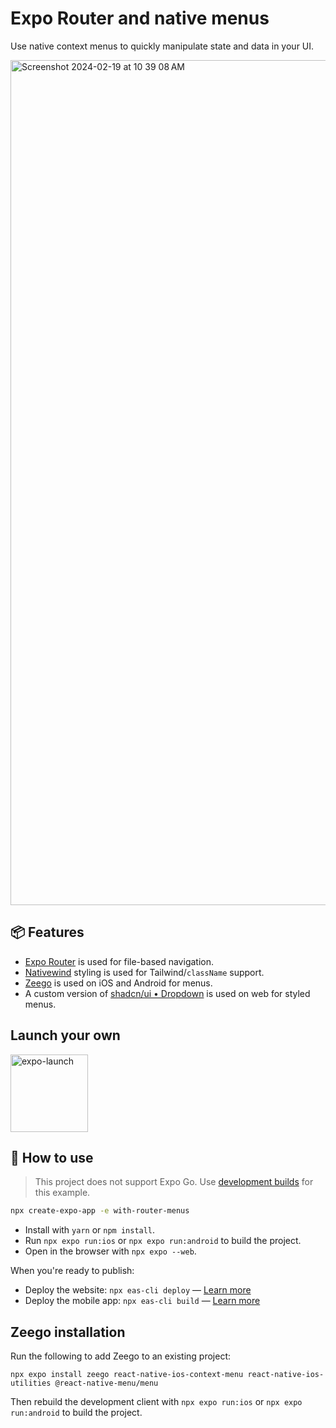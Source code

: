 # Expo Router and native menus

Use native context menus to quickly manipulate state and data in your UI.

<img width="1352" alt="Screenshot 2024-02-19 at 10 39 08 AM" src="https://github.com/expo/examples/assets/9664363/102fbfbe-ca0b-4143-a8d5-2c198c50612f">

## 📦 Features

- [Expo Router](https://docs.expo.dev/router/introduction/) is used for file-based navigation.
- [Nativewind](https://www.nativewind.dev/v4/overview/) styling is used for Tailwind/`className` support.
- [Zeego](https://zeego.dev/) is used on iOS and Android for menus.
- A custom version of [shadcn/ui • Dropdown](https://ui.shadcn.com/docs/components/dropdown-menu) is used on web for styled menus.

## Launch your own

<a href="https://launch.expo.dev/?github=https://github.com/expo/examples/tree/master/with-router-menus" target="_blank">
  <img width="124" alt="expo-launch" src="https://github.com/user-attachments/assets/9501c0b9-4029-4907-b531-f53300999d3b" />
</a>

## 🚀 How to use

> This project does not support Expo Go. Use [development builds](https://docs.expo.dev/develop/development-builds/introduction/) for this example.

```sh
npx create-expo-app -e with-router-menus
```

- Install with `yarn` or `npm install`.
- Run `npx expo run:ios` or `npx expo run:android` to build the project.
- Open in the browser with `npx expo --web`.

When you're ready to publish:

- Deploy the website: `npx eas-cli deploy` — [Learn more](https://docs.expo.dev/eas/hosting/get-started/)
- Deploy the mobile app: `npx eas-cli build` — [Learn more](https://expo.dev/eas)

## Zeego installation

Run the following to add Zeego to an existing project:

```
npx expo install zeego react-native-ios-context-menu react-native-ios-utilities @react-native-menu/menu
```

Then rebuild the development client with `npx expo run:ios` or `npx expo run:android` to build the project.

